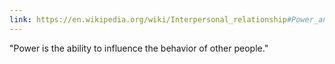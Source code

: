 ```yaml
---
link: https://en.wikipedia.org/wiki/Interpersonal_relationship#Power_and_dominance
---
```

"Power is the ability to influence the behavior of other people."